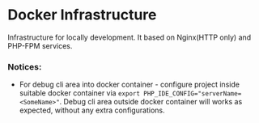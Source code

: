 # Docker Infrastructure
Infrastructure for locally development. It based on Nginx(HTTP only) and PHP-FPM services. 

### Notices:
- For debug cli area into docker container - configure project inside suitable docker container via `export PHP_IDE_CONFIG="serverName=<SomeName>"`. Debug cli area outside docker container will works as expected, without any extra configurations. 
